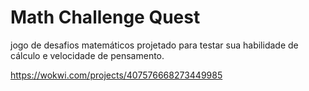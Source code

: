 # Math Challenge Quest
  jogo de desafios matemáticos projetado para testar sua habilidade de cálculo e velocidade de pensamento.


https://wokwi.com/projects/407576668273449985
